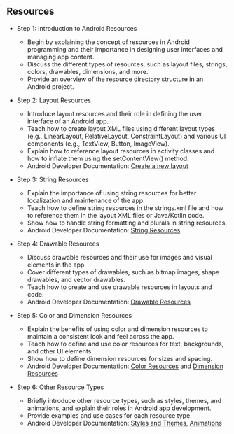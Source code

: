 ## Resources

* Step 1: Introduction to Android Resources
  - Begin by explaining the concept of resources in Android programming and their importance in designing user interfaces and managing app content.
  - Discuss the different types of resources, such as layout files, strings, colors, drawables, dimensions, and more.
  - Provide an overview of the resource directory structure in an Android project.

* Step 2: Layout Resources
  - Introduce layout resources and their role in defining the user interface of an Android app.
  - Teach how to create layout XML files using different layout types (e.g., LinearLayout, RelativeLayout, ConstraintLayout) and various UI components (e.g., TextView, Button, ImageView).
  - Explain how to reference layout resources in activity classes and how to inflate them using the setContentView() method.
  - Android Developer Documentation: [Create a new layout](https://developer.android.com/develop/ui/views/layout/declaring-layout)

* Step 3: String Resources
  - Explain the importance of using string resources for better localization and maintenance of the app.
  - Teach how to define string resources in the strings.xml file and how to reference them in the layout XML files or Java/Kotlin code.
  - Show how to handle string formatting and plurals in string resources.
  - Android Developer Documentation: [String Resources](https://developer.android.com/guide/topics/resources/string-resource)

* Step 4: Drawable Resources
  - Discuss drawable resources and their use for images and visual elements in the app.
  - Cover different types of drawables, such as bitmap images, shape drawables, and vector drawables.
  - Teach how to create and use drawable resources in layouts and code.
  - Android Developer Documentation: [Drawable Resources](https://developer.android.com/guide/topics/resources/drawable-resource)

* Step 5: Color and Dimension Resources
  - Explain the benefits of using color and dimension resources to maintain a consistent look and feel across the app.
  - Teach how to define and use color resources for text, backgrounds, and other UI elements.
  - Show how to define dimension resources for sizes and spacing.
  - Android Developer Documentation: [Color Resources](https://developer.android.com/guide/topics/resources/more-resources#Color) and [Dimension Resources](https://developer.android.com/guide/topics/resources/more-resources#Dimension)

* Step 6: Other Resource Types
  - Briefly introduce other resource types, such as styles, themes, and animations, and explain their roles in Android app development.
  - Provide examples and use cases for each resource type.
  - Android Developer Documentation: [Styles and Themes](https://developer.android.com/develop/ui/views/theming/themes), [Animations](https://developer.android.com/guide/topics/resources/animation-resource)
